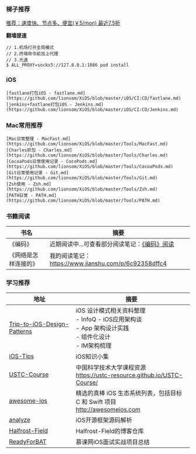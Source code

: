 ### 梯子推荐

[推荐：速度快、节点多、便宜(￥5/mon) 最近7.5折](https://gfw.center/auth/register?code=nGSC)

**翻墙提速**

```shell
// 1.机场打开全局模式
// 2.终端命令前加上代理
// 3.光速
$ ALL_PROXY=socks5://127.0.0.1:1086 pod install
```



### iOS
```
[fastlane打包iOS - fastlane.md](https://github.com/lionsom/XiOS/blob/master/iOS/CI:CD/fastlane.md)
[jenkins+fastlane打包iOS - Jenkins.md](https://github.com/lionsom/XiOS/blob/master/iOS/CI:CD/Jenkins.md)
```


### Mac常用推荐
```
[Mac日常整理 - MacFast.md](https://github.com/lionsom/XiOS/blob/master/Tools/MacFast.md)
[Charles抓包 - Charles.md](https://github.com/lionsom/XiOS/blob/master/Tools/Charles.md)
[CocoaPods日常使用记录 - CocoPods.md](https://github.com/lionsom/XiOS/blob/master/Tools/CocoaPods.md)
[Git日常使用记录 - Git.md](https://github.com/lionsom/XiOS/blob/master/Tools/Git.md)
[Zsh使用 - Zsh.md](https://github.com/lionsom/XiOS/blob/master/Tools/Zsh.md)
[PATH日常 - PATH.md](https://github.com/lionsom/XiOS/blob/master/Tools/PATH.md)
```


### 书籍阅读

| 书名                 | 摘要                                                         |
| -------------------- | ------------------------------------------------------------ |
| 《编码》             | 近期阅读中...可查看部分阅读笔记：[《编码》阅读](https://github.com/lionsom/iOS-/blob/master/Reading/《编码》阅读.md) |
| 《网络是怎样连接的》 | 我的阅读笔记：https://www.jianshu.com/p/6c92358dffc4         |



### 学习推荐

| 地址                                                         | 摘要                                                         |
| ------------------------------------------------------------ | ------------------------------------------------------------ |
| [Trip-to-iOS-Design-Patterns](https://github.com/skyming/Trip-to-iOS-Design-Patterns) | iOS 设计模式相关资料整理<br>- InfoQ - iOS应用架构谈 <br>- App 架构设计实践<br/>- 组件化设计<br/>- IM架构梳理 |
| [iOS-Tips](https://github.com/awesome-tips/iOS-Tips)         | iOS知识小集                                                  |
| [USTC-Course](https://github.com/USTC-Resource/USTC-Course)  | 中国科学技术大学课程资源<br>https://ustc-resource.github.io/USTC-Course/ |
| [awesome-ios](https://github.com/vsouza/awesome-ios#how-to-use) | 精选的真棒 iOS 生态系统列表，包括目标 C 和 Swift 项目<br>http://awesomeios.com |
| [analyze](https://github.com/draveness/analyze)              | iOS开源框架源码解析                                          |
| [Halfrost-Field](https://github.com/halfrost/Halfrost-Field) | Halfrost-Field的博客仓库                                     |
| [ReadyForBAT](https://github.com/MisterBooo/ReadyForBAT)     | 慕课网iOS面试实战项目总结                                    |

